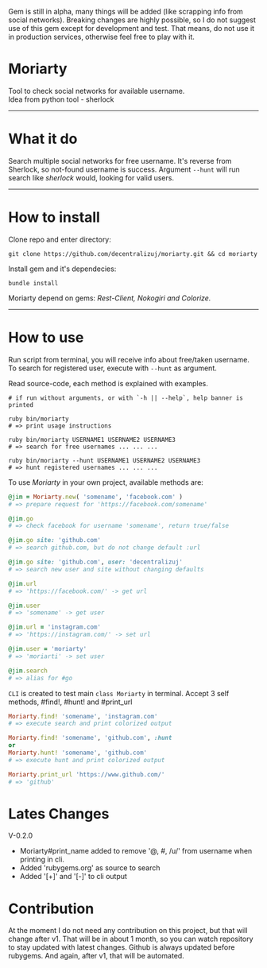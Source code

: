 Gem is still in alpha, many things will be added (like scrapping info from social networks).
Breaking changes are highly possible, so I do not suggest use of this gem except for development and test.
That means, do not use it in production services, otherwise feel free to play with it.

# Moriarty

Tool to check social networks for available username.  
Idea from python tool - sherlock

---

# What it do

Search multiple social networks for free username.
It's reverse from Sherlock, so not-found username is success.
Argument `--hunt` will run search like _sherlock_ would, looking for valid users.

---

# How to install

Clone repo and enter directory:

```
git clone https://github.com/decentralizuj/moriarty.git && cd moriarty
```

Install gem and it's dependecies:

```
bundle install
```

Moriarty depend on gems: _Rest-Client, Nokogiri and Colorize._

---

# How to use

Run script from terminal, you will receive info about free/taken username.
To search for registered user, execute with `--hunt` as argument.  

Read source-code, each method is explained with examples.

```
# if run without arguments, or with `-h || --help`, help banner is printed

ruby bin/moriarty
# => print usage instructions

ruby bin/moriarty USERNAME1 USERNAME2 USERNAME3
# => search for free usernames ... ... ...

ruby bin/moriarty --hunt USERNAME1 USERNAME2 USERNAME3
# => hunt registered usernames ... ... ...
```

To use *Moriarty* in your own project, available methods are:

```ruby
@jim = Moriarty.new( 'somename', 'facebook.com' )
# => prepare request for 'https://facebook.com/somename'

@jim.go
# => check facebook for username 'somename', return true/false

@jim.go site: 'github.com'
# => search github.com, but do not change default :url

@jim.go site: 'github.com', user: 'decentralizuj'
# => search new user and site without changing defaults

@jim.url
# => 'https://facebook.com/' -> get url

@jim.user
# => 'somename' -> get user

@jim.url = 'instagram.com'
# => 'https://instagram.com/' -> set url

@jim.user = 'moriarty'
# => 'moriarti' -> set user

@jim.search 
# => alias for #go
```

`CLI` is created to test main `class Moriarty` in terminal.
Accept 3 self methods, #find!, #hunt! and #print_url

```ruby
Moriarty.find! 'somename', 'instagram.com'
# => execute search and print colorized output

Moriarty.find! 'somename', 'github.com', :hunt
or
Moriarty.hunt! 'somename', 'github.com'
# => execute hunt and print colorized output

Moriarty.print_url 'https://www.github.com/'
# => 'github'
```  

# Lates Changes

V-0.2.0
 - Moriarty#print_name added to remove '@, #, /u/' from username when printing in cli.
 - Added 'rubygems.org' as source to search
 - Added '[+]' and '[-]' to cli output

# Contribution

At the moment I do not need any contribution on this project, but that will change after v1.
That will be in about 1 month, so you can watch repository to stay updated with latest changes.
Github is always updated before rubygems. And again, after v1, that will be automated.
